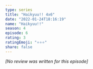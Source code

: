 ```yaml
---
type: series
title: "Haikyuu!! 4x6"
date: "2022-01-24T18:16:19"
name: "Haikyuu!!"
season: 4
episode: 6
rating: 3
ratingEmoji: "⭐️⭐️⭐️"
share: false
---
```


*[No review was written for this episode]*
